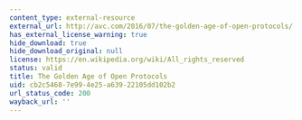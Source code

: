 ```yaml
---
content_type: external-resource
external_url: http://avc.com/2016/07/the-golden-age-of-open-protocols/
has_external_license_warning: true
hide_download: true
hide_download_original: null
license: https://en.wikipedia.org/wiki/All_rights_reserved
status: valid
title: The Golden Age of Open Protocols
uid: cb2c5468-7e99-4e25-a639-22105dd102b2
url_status_code: 200
wayback_url: ''
---
```

